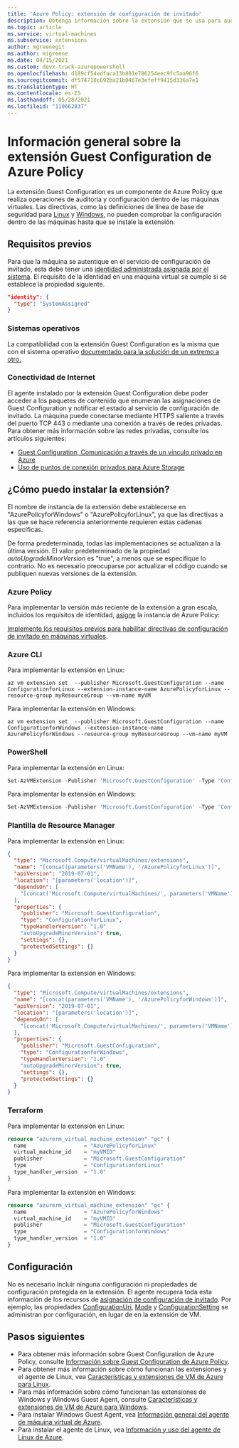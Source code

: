 ```yaml
---
title: 'Azure Policy: extensión de configuración de invitado'
description: Obtenga información sobre la extensión que se usa para auditar o configurar valores dentro de las máquinas virtuales.
ms.topic: article
ms.service: virtual-machines
ms.subservice: extensions
author: mgreenegit
ms.author: migreene
ms.date: 04/15/2021
ms.custom: devx-track-azurepowershell
ms.openlocfilehash: d189cf54edfaca13b801e786254eec9fc5aa96f6
ms.sourcegitcommit: df574710c692ba21b0467e3efeff9415d336a7e1
ms.translationtype: HT
ms.contentlocale: es-ES
ms.lasthandoff: 05/28/2021
ms.locfileid: "110662837"
---
```

# <a name="overview-of-the-azure-policy-guest-configuration-extension"></a>Información general sobre la extensión Guest Configuration de Azure Policy

La extensión Guest Configuration es un componente de Azure Policy que realiza operaciones de auditoría y configuración dentro de las máquinas virtuales.
Las directivas, como las definiciones de línea de base de seguridad para [Linux](https://portal.azure.com/#blade/Microsoft_Azure_Policy/PolicyDetailBlade/definitionId/%2Fproviders%2FMicrosoft.Authorization%2FpolicyDefinitions%2Ffc9b3da7-8347-4380-8e70-0a0361d8dedd) y [Windows](https://portal.azure.com/#blade/Microsoft_Azure_Policy/PolicyDetailBlade/definitionId/%2Fproviders%2FMicrosoft.Authorization%2FpolicyDefinitions%2F72650e9f-97bc-4b2a-ab5f-9781a9fcecbc), no pueden comprobar la configuración dentro de las máquinas hasta que se instale la extensión.

## <a name="prerequisites"></a>Requisitos previos

Para que la máquina se autentique en el servicio de configuración de invitado, esta debe tener una [identidad administrada asignada por el sistema](../../active-directory/managed-identities-azure-resources/overview.md).
El requisito de la identidad en una máquina virtual se cumple si se establece la propiedad siguiente.

  ```json
  "identity": {
    "type": "SystemAssigned"
  }
  ```

### <a name="operating-systems"></a>Sistemas operativos

La compatibilidad con la extensión Guest Configuration es la misma que con el sistema operativo [documentado para la solución de un extremo a otro.](../../governance/policy/concepts/guest-configuration.md#supported-client-types)

### <a name="internet-connectivity"></a>Conectividad de Internet

El agente instalado por la extensión Guest Configuration debe poder acceder a los paquetes de contenido que enumeran las asignaciones de Guest Configuration y notificar el estado al servicio de configuración de invitado.
La máquina puede conectarse mediante HTTPS saliente a través del puerto TCP 443 o mediante una conexión a través de redes privadas.
Para obtener más información sobre las redes privadas, consulte los artículos siguientes:

- [Guest Configuration, Comunicación a través de un vínculo privado en Azure](../../governance/policy/concepts/guest-configuration.md#communicate-over-private-link-in-azure)
- [Uso de puntos de conexión privados para Azure Storage](../../storage/common/storage-private-endpoints.md)

## <a name="how-can-i-install-the-extension"></a>¿Cómo puedo instalar la extensión?

El nombre de instancia de la extensión debe establecerse en "AzurePolicyforWindows" o "AzurePolicyforLinux", ya que las directivas a las que se hace referencia anteriormente requieren estas cadenas específicas.

De forma predeterminada, todas las implementaciones se actualizan a la última versión. El valor predeterminado de la propiedad _autoUpgradeMinorVersion_ es "true", a menos que se especifique lo contrario. No es necesario preocuparse por actualizar el código cuando se publiquen nuevas versiones de la extensión.

### <a name="azure-policy"></a>Azure Policy

Para implementar la versión más reciente de la extensión a gran escala, incluidos los requisitos de identidad, [asigne](../../governance/policy/assign-policy-portal.md) la instancia de Azure Policy:

[Implemente los requisitos previos para habilitar directivas de configuración de invitado en máquinas virtuales](https://github.com/Azure/azure-policy/blob/master/built-in-policies/policySetDefinitions/Guest%20Configuration/GuestConfiguration_AzureBaseline.json).

### <a name="azure-cli"></a>Azure CLI

Para implementar la extensión en Linux:


```azurecli
az vm extension set  --publisher Microsoft.GuestConfiguration --name ConfigurationforLinux --extension-instance-name AzurePolicyforLinux --resource-group myResourceGroup --vm-name myVM
```

Para implementar la extensión en Windows:

```azurecli
az vm extension set  --publisher Microsoft.GuestConfiguration --name ConfigurationforWindows --extension-instance-name AzurePolicyforWindows --resource-group myResourceGroup --vm-name myVM
```

### <a name="powershell"></a>PowerShell

Para implementar la extensión en Linux:

```powershell
Set-AzVMExtension -Publisher 'Microsoft.GuestConfiguration' -Type 'ConfigurationforLinux' -Name 'AzurePolicyforLinux' -TypeHandlerVersion 1.0 -ResourceGroupName 'myResourceGroup' -Location 'myLocation' -VMName 'myVM'
```

Para implementar la extensión en Windows:

```powershell
Set-AzVMExtension -Publisher 'Microsoft.GuestConfiguration' -Type 'ConfigurationforWindows' -Name 'AzurePolicyforWindows' -TypeHandlerVersion 1.0 -ResourceGroupName 'myResourceGroup' -Location 'myLocation' -VMName 'myVM'
```

### <a name="resource-manager-template"></a>Plantilla de Resource Manager

Para implementar la extensión en Linux:

```json
{
  "type": "Microsoft.Compute/virtualMachines/extensions",
  "name": "[concat(parameters('VMName'), '/AzurePolicyforLinux')]",
  "apiVersion": "2019-07-01",
  "location": "[parameters('location')]",
  "dependsOn": [
    "[concat('Microsoft.Compute/virtualMachines/', parameters('VMName'))]"
  ],
  "properties": {
    "publisher": "Microsoft.GuestConfiguration",
    "type": "ConfigurationforLinux",
    "typeHandlerVersion": "1.0"
    "autoUpgradeMinorVersion": true,
    "settings": {},
    "protectedSettings": {}
  }
}
```

Para implementar la extensión en Windows:

```json
{
  "type": "Microsoft.Compute/virtualMachines/extensions",
  "name": "[concat(parameters('VMName'), '/AzurePolicyforWindows')]",
  "apiVersion": "2019-07-01",
  "location": "[parameters('location')]",
  "dependsOn": [
    "[concat('Microsoft.Compute/virtualMachines/', parameters('VMName'))]"
  ],
  "properties": {
    "publisher": "Microsoft.GuestConfiguration",
    "type": "ConfigurationforWindows",
    "typeHandlerVersion": "1.0"
    "autoUpgradeMinorVersion": true,
    "settings": {},
    "protectedSettings": {}
  }
}
```

### <a name="terraform"></a>Terraform

Para implementar la extensión en Linux:

```terraform
resource "azurerm_virtual_machine_extension" "gc" {
  name                  = "AzurePolicyforLinux"
  virtual_machine_id    = "myVMID"
  publisher             = "Microsoft.GuestConfiguration"
  type                  = "ConfigurationforLinux"
  type_handler_version  = "1.0"
}
```

Para implementar la extensión en Windows:

```terraform
resource "azurerm_virtual_machine_extension" "gc" {
  name                  = "AzurePolicyforWindows"
  virtual_machine_id    = "myVMID"
  publisher             = "Microsoft.GuestConfiguration"
  type                  = "ConfigurationforWindows"
  type_handler_version  = "1.0"
}
```

## <a name="settings"></a>Configuración

No es necesario incluir ninguna configuración ni propiedades de configuración protegida en la extensión.
El agente recupera toda esta información de los recursos de [asignación de configuración de invitado](/rest/api/guestconfiguration/guestconfigurationassignments). Por ejemplo, las propiedades [ConfigurationUri](/rest/api/guestconfiguration/guestconfigurationassignments/createorupdate#guestconfigurationnavigation), [Mode](/rest/api/guestconfiguration/guestconfigurationassignments/createorupdate#configurationmode) y [ConfigurationSetting](/rest/api/guestconfiguration/guestconfigurationassignments/createorupdate#configurationsetting) se administran por configuración, en lugar de en la extensión de VM.

## <a name="next-steps"></a>Pasos siguientes

* Para obtener más información sobre Guest Configuration de Azure Policy, consulte [Información sobre Guest Configuration de Azure Policy](../../governance/policy/concepts/guest-configuration.md).
* Para obtener más información sobre cómo funcionan las extensiones y el agente de Linux, vea [Características y extensiones de VM de Azure para Linux](features-linux.md).
* Para más información sobre cómo funcionan las extensiones de Windows y Windows Guest Agent, consulte [Características y extensiones de VM de Azure para Windows](features-windows.md).  
* Para instalar Windows Guest Agent, vea [Información general del agente de máquina virtual de Azure](agent-windows.md).  
* Para instalar el agente de Linux, vea [Información y uso del agente de Linux de Azure](agent-linux.md).  
